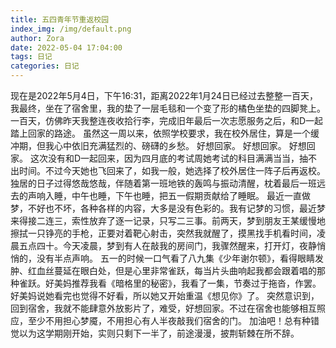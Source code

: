 ```yaml
---
title: 五四青年节重返校园
index_img: /img/default.png
author: Zora
date: 2022-05-04 17:04:00
tags: 日记
categories: 日记
---
```



现在是2022年5月4日，下午16:31，距离2022年1月24日已经过去整整一百天，我最终，坐在了宿舍里，我的垫了一层毛毯和一个变了形的橘色坐垫的四脚凳上。
一百天，仿佛昨天我整连夜收拾行李，完成旧年最后一次志愿服务之后，和D一起踏上回家的路途。
虽然这一周以来，依照学校要求，我在校外居住，算是一个缓冲期，但我心中依旧充满猛烈的、磅礴的乡愁。
好想回家。
好想回家。
好想回家。
这次没有和D一起回来，因为四月底的考试周她考试的科目满满当当，抽不出时间。不过今天她也飞回来了，如我一般，她选择了校外居住一阵子后再返校。
独居的日子过得悠哉悠哉，伴随着第一班地铁的轰鸣与振动清醒，枕着最后一班远去的声响入睡，中午也睡，下午也睡，把五一假期贡献给了睡眠。
最近一直做梦，不好也不坏，各种各样的内容，大多是没有色彩的。我有记梦的习惯，最近梦来得接二连三，索性放弃了逐一记录，只写二三事。前两天，梦到朋友王某缓慢地擦拭一只铮亮的手枪，正要对着靶心射击，突然我就醒了，摸黑找手机看时间，凌晨五点四十。今天凌晨，梦到有人在敲我的房间门，我骤然醒来，打开灯，夜静悄悄的，没有半点声响。
五一的时候一口气看了八九集《少年谢尔顿》，看得眼睛发肿、红血丝蔓延在眼白处，但是心里非常雀跃，每当片头曲响起我都会跟着唱的那种雀跃。好美妈推荐我看《暗格里的秘密》，我看了一集，节奏过于拖沓，作罢。好美妈说她看完也觉得不好看，所以她又开始重温《想见你》了。
突然意识到，回到宿舍，我就不能肆意外放影片了，难受，好想回家。不过在宿舍也能够相互照应，至少不用担心梦魇，不用担心有人半夜敲我们宿舍的门。
加油吧！总有种错觉以为这学期刚开始，实则只剩下一半了，前途漫漫，披荆斩棘在所不辞。
